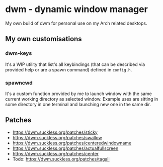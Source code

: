 # dwm - dynamic window manager

My own build of dwm for personal use on my Arch related desktops.

## My own customisations

### dwm-keys

It's a WIP utility that list's all keybindings (that can be described via provided help or are a spawn command) defined in `config.h`.

### spawncwd

It's a custom function provided by me to launch window with the same current working directory as selected window. Example uses are sitting in some directory in one terminal and launching new one in the same dir.

## Patches
- https://dwm.suckless.org/patches/sticky
- https://dwm.suckless.org/patches/swallow
- https://dwm.suckless.org/patches/centeredwindowname
- https://dwm.suckless.org/patches/actualfullscreen
- https://dwm.suckless.org/patches/center
- Todo: https://dwm.suckless.org/patches/tagall
